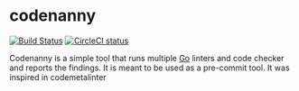 # codenanny

[![Build Status](https://travis-ci.org/lagarciag/codenanny.svg?branch=master "Travis CI status")](https://travis-ci.org/lagarciag/codenanny)
[![CircleCI status](https://circleci.com/gh/lagarciag/codenanny.png?circle-token=:circle-token "CircleCI status")](https://circleci.com/gh/lagarciag/codenanny)

Codenanny is a simple tool that runs multiple [Go](http://golang.org/) linters and code checker and reports the findings.
It is meant to be used as a pre-commit tool.
It was inspired in codemetalinter 



